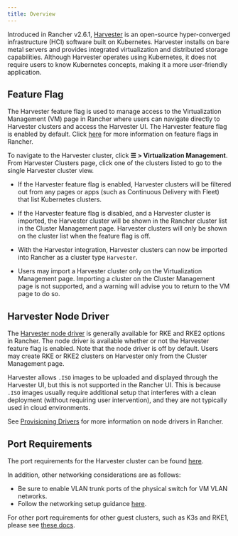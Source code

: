 ```yaml
---
title: Overview
---
```


<head>
  <link rel="canonical" href="https://ranchermanager.docs.rancher.com/integrations-in-rancher/harvester/overview"/>
</head>

Introduced in Rancher v2.6.1, [Harvester](https://docs.harvesterhci.io/) is an open-source hyper-converged infrastructure (HCI) software built on Kubernetes. Harvester installs on bare metal servers and provides integrated virtualization and distributed storage capabilities. Although Harvester operates using Kubernetes, it does not require users to know Kubernetes concepts, making it a more user-friendly application.

## Feature Flag

The Harvester feature flag is used to manage access to the Virtualization Management (VM) page in Rancher where users can navigate directly to Harvester clusters and access the Harvester UI. The Harvester feature flag is enabled by default. Click [here](../../how-to-guides/advanced-user-guides/enable-experimental-features/enable-experimental-features.md) for more information on feature flags in Rancher.

To navigate to the Harvester cluster, click **☰ > Virtualization Management**. From Harvester Clusters page, click one of the clusters listed to go to the single Harvester cluster view.

* If the Harvester feature flag is enabled, Harvester clusters will be filtered out from any pages or apps (such as Continuous Delivery with Fleet) that list Kubernetes clusters.

* If the Harvester feature flag is disabled, and a Harvester cluster is imported, the Harvester cluster will be shown in the Rancher cluster list in the Cluster Management page. Harvester clusters will only be shown on the cluster list when the feature flag is off.

* With the Harvester integration, Harvester clusters can now be imported into Rancher as a cluster type `Harvester`.

* Users may import a Harvester cluster only on the Virtualization Management page. Importing a cluster on the Cluster Management page is not supported, and a warning will advise you to return to the VM page to do so.

## Harvester Node Driver

The [Harvester node driver](https://docs.harvesterhci.io/v1.1/rancher/node/node-driver/) is generally available for RKE and RKE2 options in Rancher. The node driver is available whether or not the Harvester feature flag is enabled. Note that the node driver is off by default. Users may create RKE or RKE2 clusters on Harvester only from the Cluster Management page.

Harvester allows `.ISO` images to be uploaded and displayed through the Harvester UI, but this is not supported in the Rancher UI. This is because `.ISO` images usually require additional setup that interferes with a clean deployment (without requiring user intervention), and they are not typically used in cloud environments.

See [Provisioning Drivers](../../how-to-guides/new-user-guides/authentication-permissions-and-global-configuration/about-provisioning-drivers/about-provisioning-drivers.md#node-drivers) for more information on node drivers in Rancher.

## Port Requirements

The port requirements for the Harvester cluster can be found [here](https://docs.harvesterhci.io/v1.1/install/requirements#networking).

In addition, other networking considerations are as follows:

- Be sure to enable VLAN trunk ports of the physical switch for VM VLAN networks.
- Follow the networking setup guidance [here](https://docs.harvesterhci.io/v1.1/networking/index).

For other port requirements for other guest clusters, such as K3s and RKE1, please see [these docs](https://docs.harvesterhci.io/v1.1/install/requirements/#guest-clusters).
